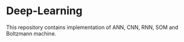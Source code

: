 # Deep-Learning
This repository contains implementation of ANN, CNN, RNN, SOM and Boltzmann machine.
